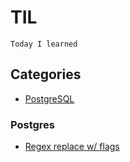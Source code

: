 TIL
====

    Today I learned


Categories
----------

- [PostgreSQL](#postgresql)



### Postgres

- [Regex replace w/ flags](postgresql/regex-replace-with-flags.md)
